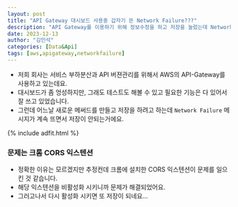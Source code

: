```yaml
---
layout: post
title: "API Gateway 대시보드 사용중 갑자기 뜬 Network Failure???"
description: "API Gateway를 이용하기 위해 정보수정을 하고 저장을 눌렀는데 Network Failure가 떠서 당황하셨나요? 그 해결책을 고민해 봅니다."
date: 2023-12-13
author: "김민석"
categories: [Data&Api]
tags: [aws,apigateway,networkfailure]
---
```

- 저희 회사는 서비스 부하분산과 API 버젼관리를 위해서 AWS의 API-Gateway를 사용하고 있는데요.
- 대시보드가 좀 엉성하지만, 그래도 테스트도 해볼 수 있고 필요한 기능은 다 있어서 잘 쓰고 있었습니다.
- 그런데 어느날 새로운 메써드를 만들고 저장을 하려고 하는데 `Network Failure` 메시지가 계속 뜨면서 저장이 안되는거에요.

 {% include adfit.html %}

### 문제는 크롬 CORS 익스텐션
- 정확한 이유는 모르겠지만 추정컨데 크롬에 설치한 CORS 익스텐션이 문제를 일으킨 것 같습니다.
- 해당 익스텐션을 비활성화 시키니까 문제가 해결되었어요.
- 그러고나서 다시 활성화 시키면 또 저장이 되네요...